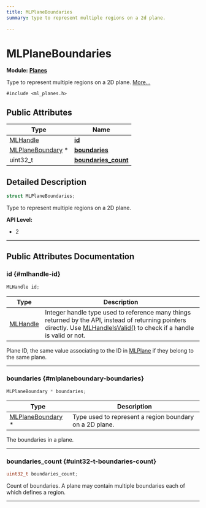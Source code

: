 ```yaml
---
title: MLPlaneBoundaries
summary: type to represent multiple regions on a 2d plane. 

---
```


# MLPlaneBoundaries

**Module:** **[Planes](/versioned_docs/version-31-Aug-2023/api-ref/api/Modules/group___planes/group___planes.md)**



Type to represent multiple regions on a 2D plane.  [More...](#detailed-description)


`#include <ml_planes.h>`

## Public Attributes

| Type           | Name           |
| -------------- | -------------- |
| [MLHandle](/versioned_docs/version-31-Aug-2023/api-ref/api/Modules/group___platform/group___platform.md#uint64-t-mlhandle) | **[id](/versioned_docs/version-31-Aug-2023/api-ref/api/Modules/group___planes/struct_m_l_plane_boundaries.md#mlhandle-id)**  |
| [MLPlaneBoundary](/versioned_docs/version-31-Aug-2023/api-ref/api/Modules/group___planes/struct_m_l_plane_boundary.md) * | **[boundaries](/versioned_docs/version-31-Aug-2023/api-ref/api/Modules/group___planes/struct_m_l_plane_boundaries.md#mlplaneboundary-boundaries)**  |
| uint32_t | **[boundaries_count](/versioned_docs/version-31-Aug-2023/api-ref/api/Modules/group___planes/struct_m_l_plane_boundaries.md#uint32-t-boundaries-count)**  |

## Detailed Description

```cpp
struct MLPlaneBoundaries;
```

Type to represent multiple regions on a 2D plane. 




**API Level:**
  * 2




-----------
## Public Attributes Documentation

### id {#mlhandle-id}

```cpp
MLHandle id;
```



| Type | Description |
|--|--|
| [MLHandle](/versioned_docs/version-31-Aug-2023/api-ref/api/Modules/group___platform/group___platform.md#uint64-t-mlhandle) | Integer handle type used to reference many things returned by the API, instead of returning pointers directly. Use [MLHandleIsValid()](/versioned_docs/version-31-Aug-2023/api-ref/api/Modules/group___platform/group___platform.md#bool-mlhandleisvalid) to check if a handle is valid or not.  |


Plane ID, the same value associating to the ID in [MLPlane](/versioned_docs/version-31-Aug-2023/api-ref/api/Modules/group___planes/struct_m_l_plane.md) if they belong to the same plane. 





-----------

### boundaries {#mlplaneboundary-boundaries}

```cpp
MLPlaneBoundary * boundaries;
```



| Type | Description |
|--|--|
| [MLPlaneBoundary](/versioned_docs/version-31-Aug-2023/api-ref/api/Modules/group___planes/struct_m_l_plane_boundary.md) * | Type used to represent a region boundary on a 2D plane.  |


The boundaries in a plane. 





-----------

### boundaries_count {#uint32-t-boundaries-count}

```cpp
uint32_t boundaries_count;
```


Count of boundaries. A plane may contain multiple boundaries each of which defines a region. 





-----------


